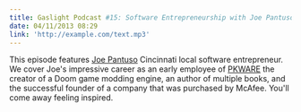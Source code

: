 ```yaml
---
title: Gaslight Podcast #15: Software Entrepreneurship with Joe Pantuso
date: 04/11/2013 08:29
link: 'http://example.com/text.mp3'
---
```


This episode features <a href="http://pantuso.com/about-joe-pantuso/">Joe Pantuso</a>
Cincinnati local software entrepreneur.  We cover Joe's impressive career as
an early employee of <a href="http://en.wikipedia.org/wiki/PKWARE,_Inc">PKWARE</a> the
creator of a Doom game modding engine, an author of multiple books, and the successful
founder of a company that was purchased by McAfee. You'll come away feeling inspired.

